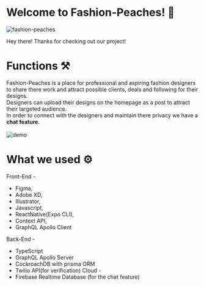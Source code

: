 # Welcome to Fashion-Peaches! 🎉

![fashion-peaches](https://socialify.git.ci/bennaaym/fashion-peaches/image?font=Source%20Code%20Pro&forks=1&issues=1&language=1&logo=https%3A%2F%2Fchallengepost-s3-challengepost.netdna-ssl.com%2Fphotos%2Fproduction%2Fsoftware_photos%2F002%2F034%2F662%2Fdatas%2Foriginal.png&name=1&pattern=Circuit%20Board&pulls=1&stargazers=1&theme=Light)

Hey there! Thanks for checking out our project!

# Functions ⚒️

Fashion-Peaches is a place for professional and aspiring fashion designers to share there work and attract possible clients, deals and following for their designs.
<br>
Designers can upload their designs on the homepage as a post to attract their targeted audience.
<br>
In order to connect with the designers and maintain there privacy we have a <b>chat feature</b>.
<br>
<br/>
![demo](https://i.ibb.co/9Tpxgvn/ezgif-com-gif-maker.gif)

# What we used ⚙️

Front-End -

- Figma,
- Adobe XD,
- Illustrator,
- Javascript,
- ReactNative(Expo CLI),
- Context API,
- GraphQL Apollo Client

Back-End -

- TypeScript
- GraphQL Apollo Server
- CockroachDB with prisma ORM
- Twilio API(for verification)
  Cloud -
- Firebase Realtime Database (for the chat feature)
